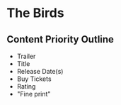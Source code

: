 # The Birds

## Content Priority Outline

* Trailer
* Title
* Release Date(s)
* Buy Tickets
* Rating
* "Fine print"
